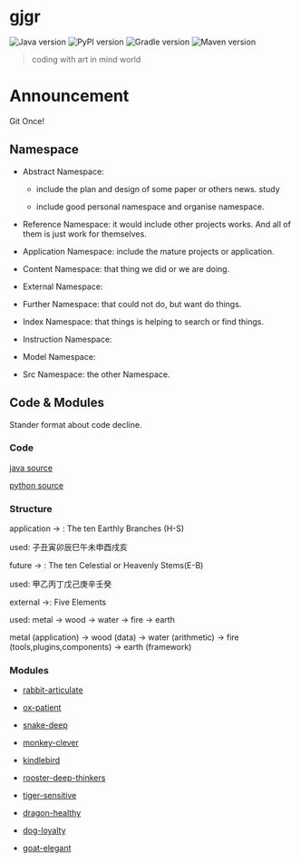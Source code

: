 # gjgr

![Java version](https://img.shields.io/badge/Java-1.8.1+-blue.svg)
![PyPI version](https://img.shields.io/badge/Python-3.6+-orange.svg)
![Gradle version](https://img.shields.io/badge/Gradle-0.0.1+-green.svg)
![Maven version](https://img.shields.io/badge/Maven-3.5.0+-green.svg)

> coding with art in mind world

# Announcement

Git Once!

## Namespace

 * Abstract Namespace:

      * include the plan and design of some paper or others news. study

      * include good personal namespace and organise namespace.

 * Reference Namespace: it would include other projects works. And all of them is just work for themselves.

 * Application Namespace: include the mature projects or application.

 * Content Namespace: that thing we did or we are doing.

 * External Namespace:

 * Further Namespace: that could not do, but want do things.

 * Index Namespace: that things is helping to search or find things.

 * Instruction Namespace:

 * Model Namespace:

 * Src Namespace: the other Namespace.

## Code & Modules

Stander format about code decline.

### Code

[java source](src/main/java)

[python source](src/main/python)

### Structure

application -> : The ten Earthly Branches (H-S)

used: 子丑寅卯辰巳午未申酉戌亥

future -> : The ten Celestial or Heavenly Stems(E-B)

used: 甲乙丙丁戊己庚辛壬癸

external ->: Five Elements

used: metal -> wood -> water -> fire -> earth

metal (application) -> wood (data) -> water (arithmetic) -> fire (tools,plugins,components) -> earth (framework)


### Modules

- [rabbit-articulate](https://github.com/gwdgithubnom/rabbit-articulate)

- [ox-patient](https://github.com/gwdgithubnom/ox-patient)

- [snake-deep](https://github.com/gwdgithubnom/snake-deep)

- [monkey-clever](https://github.com/gwdgithubnom/monkey-clever)

- [kindlebird](https://github.com/gwdgithubnom/kindlebird)

- [rooster-deep-thinkers](https://github.com/gwdgithubnom/rooster-deep-thinkers)

- [tiger-sensitive](https://github.com/gwdgithubnom/tiger-sensitive)

- [dragon-healthy](https://github.com/gwdgithubnom/dragon-healthy)

- [dog-loyalty](https://github.com/gwdgithubnom/dog-loyalty)

- [goat-elegant](https://github.com/gwdgithubnom/goat-elegant)


